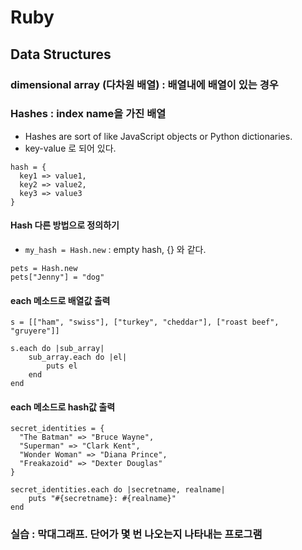 # Ruby

## Data Structures

### dimensional array (다차원 배열) : 배열내에 배열이 있는 경우  

### Hashes : index name을 가진 배열 

- Hashes are sort of like JavaScript objects or Python dictionaries.
- key-value 로 되어 있다. 
```
hash = {
  key1 => value1,
  key2 => value2,
  key3 => value3
}
```

#### Hash 다른 방법으로 정의하기 

- `my_hash = Hash.new` : empty hash, {} 와 같다. 

```
pets = Hash.new
pets["Jenny"] = "dog"
```

#### each 메소드로 배열값 출력 

```
s = [["ham", "swiss"], ["turkey", "cheddar"], ["roast beef", "gruyere"]]

s.each do |sub_array|
    sub_array.each do |el|
        puts el
    end
end
```

#### each 메소드로 hash값 출력

```
secret_identities = {
  "The Batman" => "Bruce Wayne",
  "Superman" => "Clark Kent",
  "Wonder Woman" => "Diana Prince",
  "Freakazoid" => "Dexter Douglas"
}
  
secret_identities.each do |secretname, realname|
    puts "#{secretname}: #{realname}"
end
```

### 실습 : 막대그래프. 단어가 몇 번 나오는지 나타내는 프로그램